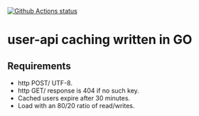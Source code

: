 <p align="left">
  <a href="https://github.com/tobeck/user-api"><img alt="Github Actions status" src="https://github.com/tobeck/user-api/workflows/Go/badge.svg"></a>
</p>

# user-api caching written in GO

## Requirements
* http POST/<key> UTF-8.
* http GET/<key> response is 404 if no such key.
* Cached users expire after 30 minutes.
* Load with an 80/20 ratio of read/writes.
